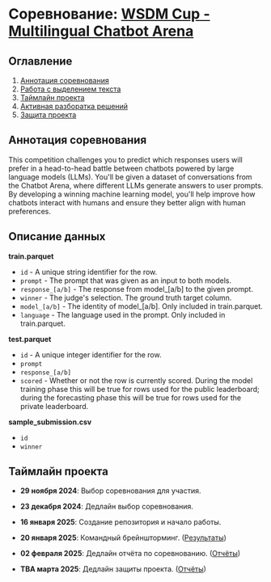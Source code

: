 # Соревнование: [WSDM Cup - Multilingual Chatbot Arena](https://www.kaggle.com/competitions/wsdm-cup-multilingual-chatbot-arena/overview)


## Оглавление

1. [Аннотация соревнования](#аннотация-соревнования)
2. [Работа с выделением текста](#описание-данных)
3. [Таймлайн проекта](#таймлайн-проекта)
4. [Активная разборатка решений](#notebooks)
5. [Защита проекта](#reports)


## Аннотация соревнования
This competition challenges you to predict which responses users will prefer in a head-to-head battle between chatbots powered by large language models (LLMs). You'll be given a dataset of conversations from the Chatbot Arena, where different LLMs generate answers to user prompts. By developing a winning machine learning model, you'll help improve how chatbots interact with humans and ensure they better align with human preferences.

## Описание данных
**train.parquet**

* `id` - A unique string identifier for the row.
* `prompt` - The prompt that was given as an input to both models.
* `response_[a/b]` - The response from model_[a/b] to the given prompt.
* `winner` - The judge's selection. The ground truth target column.
* `model_[a/b]` - The identity of model_[a/b]. Only included in train.parquet.
* `language` - The language used in the prompt. Only included in train.parquet.

**test.parquet**

* `id` - A unique integer identifier for the row.
* `prompt`
* `response_[a/b]`
* `scored` - Whether or not the row is currently scored. During the model training phase this will be true for rows used for the public leaderboard; during the forecasting phase this will be true for rows used for the private leaderboard.

**sample_submission.csv**

* `id`
* `winner`

## Таймлайн проекта
* **29 ноября 2024**: Выбор соревнования для участия.
* **23 декабря 2024**: Дедлайн выбор соревнования.
* **16 января 2025**: Создание репозитория и начало работы.
* **20 января 2025**: Командный брейншторминг. ([Результаты](brainstorming.md))
* **02 февраля 2025**: Дедлайн отчёта по соревнованию. ([Отчёты](reports/))

* **TBA марта 2025**: Дедлайн защиты проекта. ([Отчёты](final_presentation/))
